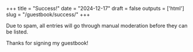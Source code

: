 +++
title = "Success!"
date = "2024-12-17"
draft = false
outputs = ['html']
slug = "/guestbook/success/"
+++

Due to spam, all entries will go through manual moderation before they can be
listed.

Thanks for signing my guestbook!

